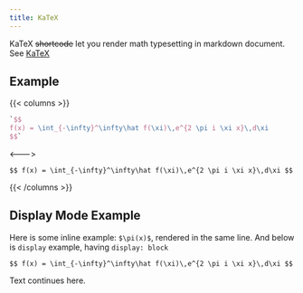```yaml
---
title: KaTeX
---
```


KaTeX ~~shortcode~~ let you render math typesetting in markdown document. See [KaTeX](https://katex.org/)

## Example
{{< columns >}}

```latex
`$$
f(x) = \int_{-\infty}^\infty\hat f(\xi)\,e^{2 \pi i \xi x}\,d\xi
$$`
```

<--->

`$$
f(x) = \int_{-\infty}^\infty\hat f(\xi)\,e^{2 \pi i \xi x}\,d\xi
$$`

{{< /columns >}}

## Display Mode Example

Here is some inline example: `$\pi(x)$`, rendered in the same line. And below is `display` example, having `display: block`

`$$
f(x) = \int_{-\infty}^\infty\hat f(\xi)\,e^{2 \pi i \xi x}\,d\xi
$$`

Text continues here.
